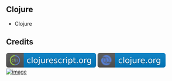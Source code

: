 Clojure
-------

- Clojure

Credits
-------
[![image](
Credits/clojurescript.org.svg)](https://clojurescript.org/)
[![image](
Credits/clojure.org.svg)](https://clojure.org/)  
[![image](
Credits/clojurescri1pt.org.svg)](https://clojurescript.org/)
